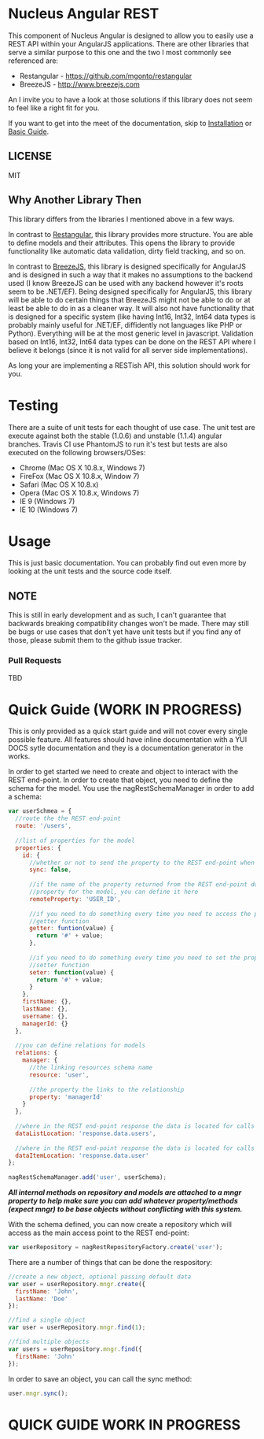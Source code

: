 # Nucleus Angular REST

This component of Nucleus Angular is designed to allow you to easily use a REST API within your AngularJS applications.  There are other libraries that serve a similar purpose to this one and the two I most commonly see referenced are:

* Restangular - https://github.com/mgonto/restangular
* BreezeJS - http://www.breezejs.com

An I invite you to have a look at those solutions if this library does not seem to feel like a right fit for you.

If you want to get into the meet of the documentation, skip to <a href="#installation">Installation</a> or <a href="#basic-guide">Basic Guide</a>.

## LICENSE

MIT

## Why Another Library Then

This library differs from the libraries I mentioned above in a few ways.

In contrast to <a href="https://github.com/mgonto/restangular">Restangular</a>, this library provides more structure.  You are able to define models and their attributes.  This opens the library to provide functionality like automatic data validation, dirty field tracking, and so on.

In contrast to <a href="http://www.breezejs.com">BreezeJS</a>, this library is designed specifically for AngularJS and is designed in such a way that it makes no assumptions to the backend used (I know BreezeJS can be used with any backend however it's roots seem to be .NET/EF). Being designed specifically for AngularJS, this library will be able to do certain things that BreezeJS might not be able to do or at least be able to do in as a cleaner way.  It will also not have functionality that is designed for a specific system (like having Int16, Int32, Int64 data types is probably mainly useful for .NET/EF, diffidently not languages like PHP or Python).  Everything will be at the most generic level in javascript.  Validation based on Int16, Int32, Int64 data types can be done on the REST API where I believe it belongs (since it is not valid for all server side implementations).

As long your are implementing a RESTish API, this solution should work for you.

# Testing

There are a suite of unit tests for each thought of use case.  The unit test are execute against both the stable (1.0.6) and unstable (1.1.4) angular branches.  Travis CI use PhantomJS to run it's test but tests are also executed on the following browsers/OSes:

* Chrome (Mac OS X 10.8.x, Windows 7)
* FireFox (Mac OS X 10.8.x, Window 7)
* Safari (Mac OS X 10.8.x)
* Opera (Mac OS X 10.8.x, Windows 7)
* IE 9 (Windows 7)
* IE 10 (Windows 7)

# Usage

This is just basic documentation.  You can probably find out even more by looking at the unit tests and the source code itself.

## NOTE

This is still in early development and as such, I can't guarantee that backwards breaking compatibility changes won't be made.  There may still be bugs or use cases that don't yet have unit tests but if you find any of those, please submit them to the github issue tracker.

### Pull Requests

TBD

# Quick Guide (WORK IN PROGRESS)

This is only provided as a quick start guide and will not cover every single possible feature.  All features should have inline documentation with a YUI DOCS sytle documentation and they is a documentation generator in the works.

In order to get started we need to create and object to interact with the REST end-point.  In order to create that object, you need to define the schema for the model.  You use the nagRestSchemaManager in order to add a schema:

```javascript
var userSchmea = {
  //route the the REST end-point
  route: '/users',
  
  //list of properties for the model
  properties: {
    id: {
      //whether or not to send the property to the REST end-point when syncing data
      sync: false,
      
      //if the name of the property returned from the REST end-point does not match the name of the
      //property for the model, you can define it here
      remoteProperty: 'USER_ID',
      
      //if you need to do something every time you need to access the property, you can provide a
      //getter function
      getter: funtion(value) {
        return '#' + value;
      },
      
      //if you need to do something every time you need to set the property, you can provide a
      //setter function
      seter: function(value) {
        return '#' + value;
      }
    },
    firstName: {},
    lastName: {},
    username: {},
    managerId: {}
  },
  
  //you can define relations for models
  relations: {
    manager: {
      //the linking resources schema name
      resource: 'user',
      
      //the property the links to the relationship
      property: 'managerId'
    }
  },
  
  //where in the REST end-point response the data is located for calls that return multiple objects 
  dataListLocation: 'response.data.users',
  
  //where in the REST end-point response the data is located for calls that return a single object 
  dataItemLocation: 'response.data.user'
};
  
nagRestSchemaManager.add('user', userSchema);
```

***All internal methods on repository and models are attached to a mngr property to help make sure you can add whatever property/methods (expect mngr) to be base objects without conflicting with this system.***

With the schema defined, you can now create a repository which will access as the main access point to the REST end-point:

```javascript
var userRepository = nagRestRepositoryFactory.create('user');
```

There are a number of things that can be done the respository:

```javascript
//create a new object, optional passing default data
var user = userRepository.mngr.create({
  firstName: 'John',
  lastName: 'Doe'
});

//find a single object
var user = userRepository.mngr.find(1);

//find multiple objects
var users = userRepository.mngr.find({
  firstName: 'John'
});
```

In order to save an object, you can call the sync method:

```javascript
user.mngr.sync();
```

# QUICK GUIDE WORK IN PROGRESS
